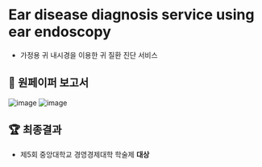 # Ear disease diagnosis service using ear endoscopy
- 가정용 귀 내시경을 이용한 귀 질환 진단 서비스


## 📄 원페이퍼 보고서

![image](https://github.com/ginam-Kim/Diagnosis_Ear_Disease_Web_App/assets/125203829/8aacf3fc-8d19-47b1-ab50-176d3171bec9)
![image](https://github.com/ginam-Kim/Diagnosis_Ear_Disease_Web_App/assets/125203829/cd26b66f-4e1d-46a3-a513-d416cbe2c53b)


## 🏆 최종결과
- 제5회 중앙대학교 경영경제대학 학술제 **대상**
